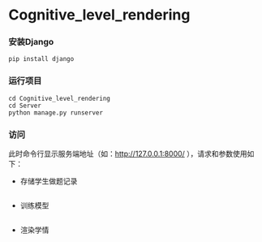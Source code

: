 # Cognitive_level_rendering

### 安装Django
```
pip install django
```

### 运行项目
```
cd Cognitive_level_rendering
cd Server
python manage.py runserver
```

### 访问
此时命令行显示服务端地址（如：http://127.0.0.1:8000/ ），请求和参数使用如下：

- 存储学生做题记录
```

```

- 训练模型
```

```

- 渲染学情
```

```